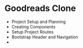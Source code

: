 # Goodreads Clone

- Project Setup and Planning
- Creating Components
- Setup Project Routes
- Bootstrap Header and Navigation
- 
